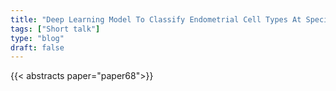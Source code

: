 ```yaml
---
title: "Deep Learning Model To Classify Endometrial Cell Types At Specific Menstrual Phases And To Identify Relevant Gene Markers"
tags: ["Short talk"]
type: "blog"
draft: false
---
```


{{< abstracts paper="paper68">}}


